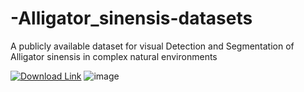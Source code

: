 # -Alligator_sinensis-datasets
A publicly available dataset for visual Detection and Segmentation of Alligator sinensis in complex natural environments

[![Download Link](![image](https://github.com/Ap1rate/-Alligator_sinensis-datasets/assets/107412066/5d26c8a1-e707-4b22-a7b6-06598170002b)
)](https://drive.google.com/file/d/1CsL3lZkf927yPItMYKMOfuFpHWDwqQ2k/view?usp=sharing)
![image](https://github.com/Ap1rate/-Alligator_sinensis-datasets/assets/107412066/d72aa20b-b885-49e6-b99b-1554e52dd0eb)
